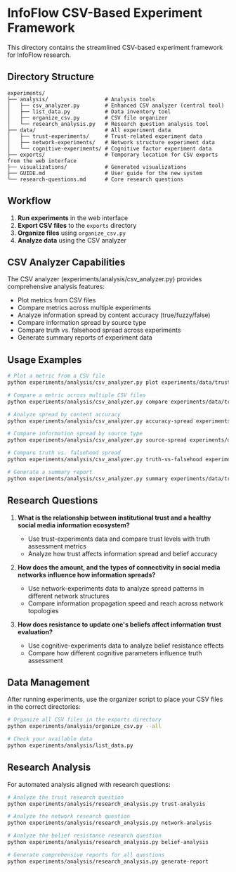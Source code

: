 # InfoFlow CSV-Based Experiment Framework

This directory contains the streamlined CSV-based experiment framework for InfoFlow research.

## Directory Structure

```
experiments/
├── analysis/                  # Analysis tools
│   ├── csv_analyzer.py        # Enhanced CSV analyzer (central tool)
│   ├── list_data.py           # Data inventory tool
│   ├── organize_csv.py        # CSV file organizer
│   └── research_analysis.py   # Research question analysis tool
├── data/                      # All experiment data
│   ├── trust-experiments/     # Trust-related experiment data
│   ├── network-experiments/   # Network structure experiment data
│   └── cognitive-experiments/ # Cognitive factor experiment data
├── exports/                   # Temporary location for CSV exports from the web interface
├── visualizations/            # Generated visualizations
├── GUIDE.md                   # User guide for the new system
└── research-questions.md      # Core research questions
```

## Workflow

1. **Run experiments** in the web interface
2. **Export CSV files** to the `exports` directory
3. **Organize files** using `organize_csv.py`
4. **Analyze data** using the CSV analyzer

## CSV Analyzer Capabilities

The CSV analyzer (experiments/analysis/csv_analyzer.py) provides comprehensive analysis features:

- Plot metrics from CSV files
- Compare metrics across multiple experiments
- Analyze information spread by content accuracy (true/fuzzy/false)
- Compare information spread by source type
- Compare truth vs. falsehood spread across experiments
- Generate summary reports of experiment data

## Usage Examples

```bash
# Plot a metric from a CSV file
python experiments/analysis/csv_analyzer.py plot experiments/data/trust-experiments/high-trust-1.csv --metric avg_truth_assessment --show

# Compare a metric across multiple CSV files
python experiments/analysis/csv_analyzer.py compare experiments/data/trust-experiments/*.csv --metric avg_trust_government

# Analyze spread by content accuracy
python experiments/analysis/csv_analyzer.py accuracy-spread experiments/data/trust-experiments/high-trust-1.csv

# Compare information spread by source type
python experiments/analysis/csv_analyzer.py source-spread experiments/data/network-experiments/large-network-3.csv

# Compare truth vs. falsehood spread
python experiments/analysis/csv_analyzer.py truth-vs-falsehood experiments/data/trust-experiments/*.csv

# Generate a summary report
python experiments/analysis/csv_analyzer.py summary experiments/data/trust-experiments/*.csv --output experiments/visualizations/trust_summary.csv
```

## Research Questions

1. **What is the relationship between institutional trust and a healthy social media information ecosystem?**
   - Use trust-experiments data and compare trust levels with truth assessment metrics
   - Analyze how trust affects information spread and belief accuracy

2. **How does the amount, and the types of connectivity in social media networks influence how information spreads?**
   - Use network-experiments data to analyze spread patterns in different network structures
   - Compare information propagation speed and reach across network topologies

3. **How does resistance to update one's beliefs affect information trust evaluation?**
   - Use cognitive-experiments data to analyze belief resistance effects
   - Compare how different cognitive parameters influence truth assessment

## Data Management

After running experiments, use the organizer script to place your CSV files in the correct directories:

```bash
# Organize all CSV files in the exports directory
python experiments/analysis/organize_csv.py --all

# Check your available data
python experiments/analysis/list_data.py
```

## Research Analysis

For automated analysis aligned with research questions:

```bash
# Analyze the trust research question
python experiments/analysis/research_analysis.py trust-analysis

# Analyze the network research question
python experiments/analysis/research_analysis.py network-analysis

# Analyze the belief resistance research question
python experiments/analysis/research_analysis.py belief-analysis

# Generate comprehensive reports for all questions
python experiments/analysis/research_analysis.py generate-report
```
